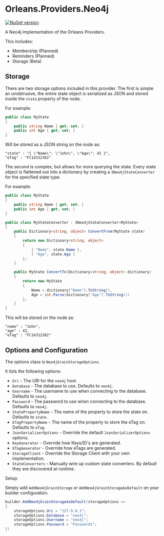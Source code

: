 # Orleans.Providers.Neo4j

[![NuGet version](https://badge.fury.io/nu/Orleans.Providers.Neo4j.svg)](https://badge.fury.io/nu/Orleans.Providers.Neo4j)

A Neo4j implementation of the Orleans Providers. 

This includes:

 * Membership (Planned)
 * Reminders (Planned)
 * Storage (Beta)

## Storage

There are two storage options included in this provider.
The first is simple an unobtrusive, 
the entire state object is serialized as JSON and stored inside the `state` property of the node.

For example:

```csharp
public class MyState
{
	public string Name { get; set; }
	public int Age { get; set; }
}
```

Will be stored as a JSON string on the node as:

```
"state" : "{ \"Name\": \"John\", \"Age\": 42 }",
"eTag" : "FC14312382"
```


The second is complex, but allows for more querying the state. 
Every state object is flattened out into a dictionary by creating a `INeo4jStateConverter` for the specified state type.

For example:

```csharp
public class MyState
{
	public string Name { get; set; }
	public int Age { get; set; }
}

public class MyStateConverter : INeo4jStateConverter<MyState>
{
	public Dictionary<string, object> ConvertFrom(MyState state)
	{
		return new Dictionary<string, object>
		{
			{ "Name", state.Name },
			{ "Age", state.Age }
		};
	}

	public MyState ConvertTo(Dictionary<string, object> dictionary)
	{
		return new MyState
		{
			Name = dictionary["Name"].ToString(),
			Age = int.Parse(dictionary["Age"].ToString())
		};
	}
}
```

This will be stored on the node as:

```
"name" : "John",
"age" : 42,
"eTag" : "FC14312382"
```

## Options and Configuration

The options class is `Neo4jGrainStorageOptions`.

It lists the following options:

 * `Uri` - The URI for the `neo4j` host.
 * `Database` - The database to use. Defaults to `neo4j`.
 * `Username` - The username to use when connecting to the database. Defaults to `neo4j`.
 * `Password` - The password to use when connecting to the database. Defaults to `neo4j`.
 * `StatePropertyName` - The name of the property to store the state on. Defaults to `state`.
 * `ETagPropertyName` - The name of the property to store the eTag on. Defaults to `eTag`.
 * `JsonSerializerOptions` - Override the default `JsonSerializerOptions` options.
 * `KeyGenerator` - Override how Keys/ID's are generated.
 * `ETagGenerator` - Override how eTags are generated.
 * `StorageClient` - Override the Storage Client with your own implementation.
 * `StateConverters` - Manually wire up custom state converters. By default they are discovered at runtime.

Setup:

Simply add `AddNeo4jGrainStorage` or `AddNeo4jGrainStorageAsDefault` on your builder configuration.

```csharp
builder.AddNeo4jGrainStorageAsDefault(storageOptions =>
{
    storageOptions.Uri = "127.0.0.1";
    storageOptions.Database = "neo4j";
    storageOptions.Username = "neo4j";
    storageOptions.Password = "Password1";
})
```
